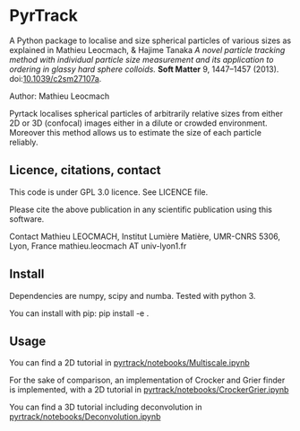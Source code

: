 # PyrTrack


A Python package to localise and size spherical particles of various sizes as
explained in Mathieu Leocmach, & Hajime Tanaka *A novel particle tracking method with individual particle size measurement and its application to ordering in glassy hard sphere colloids.* **Soft Matter** 9, 1447–1457 (2013).
doi:[10.1039/c2sm27107a](https://doi.org/10.1039/c2sm27107a).

Author: Mathieu Leocmach

Pyrtack localises spherical particles of arbitrarily relative sizes from either 2D or 3D (confocal) images either in a dilute or crowded environment. Moreover this method allows us to estimate the size of each particle reliably.

## Licence, citations, contact

This code is under GPL 3.0 licence. See LICENCE file.

Please cite the above publication in any scientific publication using
this software.

Contact Mathieu LEOCMACH, Institut Lumière Matière, UMR-CNRS 5306, Lyon,
France mathieu.leocmach AT univ-lyon1.fr

## Install

Dependencies are numpy, scipy and numba. Tested with python 3.

You can install with pip: pip install -e .

## Usage

You can find a 2D tutorial in [pyrtrack/notebooks/Multiscale.ipynb](pyrtrack/notebooks/Multiscale.ipynb)

For the sake of comparison, an implementation of Crocker and Grier finder is implemented, with a 2D tutorial in [pyrtrack/notebooks/CrockerGrier.ipynb](pyrtrack/notebooks/Multiscale.ipynb)

You can find a 3D tutorial including deconvolution in [pyrtrack/notebooks/Deconvolution.ipynb](pyrtrack/notebooks/Deconvolution.ipynb)
